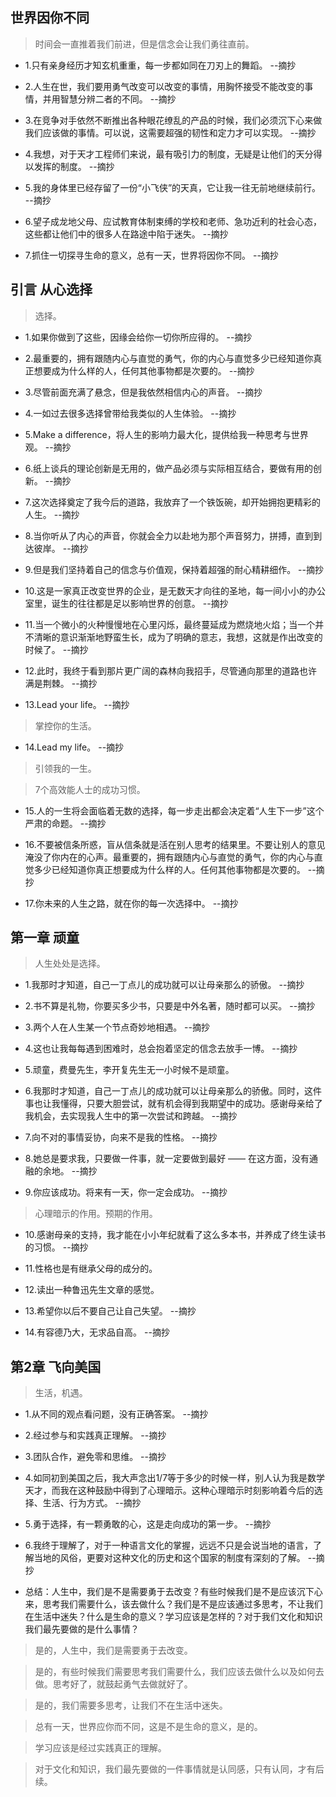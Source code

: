 ## 世界因你不同

>时间会一直推着我们前进，但是信念会让我们勇往直前。

- 1.只有亲身经历才知玄机重重，每一步都如同在刀刃上的舞蹈。 --摘抄

- 2.人生在世，我们要用勇气改变可以改变的事情，用胸怀接受不能改变的事情，并用智慧分辨二者的不同。 --摘抄

- 3.在竞争对手依然不断推出各种眼花缭乱的产品的时候，我们必须沉下心来做我们应该做的事情。可以说，这需要超强的韧性和定力才可以实现。 --摘抄

- 4.我想，对于天才工程师们来说，最有吸引力的制度，无疑是让他们的天分得以发挥的制度。 --摘抄

- 5.我的身体里已经存留了一份“小飞侠”的天真，它让我一往无前地继续前行。 --摘抄

- 6.望子成龙地父母、应试教育体制束缚的学校和老师、急功近利的社会心态，这些都让他们中的很多人在路途中陷于迷失。 --摘抄

- 7.抓住一切探寻生命的意义，总有一天，世界将因你不同。 --摘抄

## 引言 从心选择

>选择。

- 1.如果你做到了这些，因缘会给你一切你所应得的。 --摘抄

- 2.最重要的，拥有跟随内心与直觉的勇气，你的内心与直觉多少已经知道你真正想要成为什么样的人，任何其他事物都是次要的。 --摘抄

- 3.尽管前面充满了悬念，但是我依然相信内心的声音。 --摘抄

- 4.一如过去很多选择曾带给我类似的人生体验。 --摘抄

- 5.Make a difference，将人生的影响力最大化，提供给我一种思考与世界观。 --摘抄

- 6.纸上谈兵的理论创新是无用的，做产品必须与实际相互结合，要做有用的创新。 --摘抄

- 7.这次选择奠定了我今后的道路，我放弃了一个铁饭碗，却开始拥抱更精彩的人生。 --摘抄

- 8.当你听从了内心的声音，你就会全力以赴地为那个声音努力，拼搏，直到到达彼岸。 --摘抄

- 9.但是我们坚持着自己的信念与价值观，保持着超强的耐心精耕细作。 --摘抄

- 10.这是一家真正改变世界的企业，是无数天才向往的圣地，每一间小小的办公室里，诞生的往往都是足以影响世界的创意。 --摘抄

- 11.当一个微小的火种慢慢地在心里闪烁，最终蔓延成为燃烧地火焰；当一个并不清晰的意识渐渐地野蛮生长，成为了明确的意志，我想，这就是作出改变的时候了。 --摘抄

- 12.此时，我终于看到那片更广阔的森林向我招手，尽管通向那里的道路也许满是荆棘。 --摘抄

- 13.Lead your life。 --摘抄

>掌控你的生活。

- 14.Lead my life。 --摘抄

>引领我的一生。

>7个高效能人士的成功习惯。

- 15.人的一生将会面临着无数的选择，每一步走出都会决定着“人生下一步”这个严肃的命题。 --摘抄

- 16.不要被信条所惑，盲从信条就是活在别人思考的结果里。不要让别人的意见淹没了你内在的心声。最重要的，拥有跟随内心与直觉的勇气，你的内心与直觉多少已经知道你真正想要成为什么样的人。任何其他事物都是次要的。 --摘抄

- 17.你未来的人生之路，就在你的每一次选择中。 --摘抄

## 第一章 顽童

>人生处处是选择。

- 1.我那时才知道，自己一丁点儿的成功就可以让母亲那么的骄傲。 --摘抄

- 2.书不算是礼物，你要买多少书，只要是中外名著，随时都可以买。 --摘抄

- 3.两个人在人生某一个节点奇妙地相遇。 --摘抄

- 4.这也让我每每遇到困难时，总会抱着坚定的信念去放手一博。 --摘抄

- 5.顽童，费曼先生，李开复先生无一小时候不是顽童。

- 6.我那时才知道，自己一丁点儿的成功就可以让母亲那么的骄傲。同时，这件事也让我懂得，只要大胆尝试，就有机会得到我期望中的成功。感谢母亲给了我机会，去实现我人生中的第一次尝试和跨越。 --摘抄

- 7.向不对的事情妥协，向来不是我的性格。 --摘抄

- 8.她总是要求我，只要做一件事，就一定要做到最好 —— 在这方面，没有通融的余地。 --摘抄

- 9.你应该成功。将来有一天，你一定会成功。 --摘抄

>心理暗示的作用。预期的作用。

- 10.感谢母亲的支持，我才能在小小年纪就看了这么多本书，并养成了终生读书的习惯。 --摘抄

- 11.性格也是有继承父母的成分的。

- 12.读出一种鲁迅先生文章的感觉。

- 13.希望你以后不要自己让自己失望。 --摘抄

- 14.有容德乃大，无求品自高。 --摘抄

## 第2章 飞向美国

>生活，机遇。

- 1.从不同的观点看问题，没有正确答案。 --摘抄

- 2.经过参与和实践真正理解。 --摘抄

- 3.团队合作，避免零和思维。 --摘抄

- 4.如同初到美国之后，我大声念出1/7等于多少的时候一样，别人认为我是数学天才，而我在这种鼓励中得到了心理暗示。这种心理暗示时刻影响着今后的选择、生活、行为方式。 --摘抄

- 5.勇于选择，有一颗勇敢的心，这是走向成功的第一步。 --摘抄

- 6.我终于理解了，对于一种语言文化的掌握，远远不只是会说当地的语言，了解当地的风俗，更要对这种文化的历史和这个国家的制度有深刻的了解。 --摘抄

- 总结：人生中，我们是不是需要勇于去改变？有些时候我们是不是应该沉下心来，思考我们需要什么，该去做什么？我们是不是应该通过多思考，不让我们在生活中迷失？什么是生命的意义？学习应该是怎样的？对于我们文化和知识我们最先要做的是什么事情？

>是的，人生中，我们是需要勇于去改变。

>是的，有些时候我们需要思考我们需要什么，我们应该去做什么以及如何去做。思考好了，就鼓起勇气去做就好了。

>是的，我们需要多思考，让我们不在生活中迷失。

>总有一天，世界应你而不同，这是不是生命的意义，是的。

>学习应该是经过实践真正的理解。

>对于文化和知识，我们最先要做的一件事情就是认同感，只有认同，才有后续。
